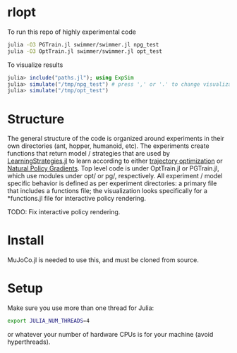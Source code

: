 # rlopt

To run this repo of highly experimental code
```bash
julia -O3 PGTrain.jl swimmer/swimmer.jl npg_test
julia -O3 OptTrain.jl swimmer/swimmer.jl opt_test
```

To visualize results
```julia
julia> include("paths.jl"); using ExpSim
julia> simulate("/tmp/npg_test") # press ',' or '.' to change visualization modes
julia> simulate("/tmp/opt_test")
```

# Structure

The general structure of the code is organized around experiments in their own directories (ant, hopper, humanoid, etc). The experiments create functions that return model / strategies that are used by [LearningStrategies.jl](https://github.com/JuliaML/LearningStrategies.jl) to learn according to either [trajectory optimization](https://arxiv.org/pdf/1707.02342.pdf) or [Natural Policy Gradients](https://papers.nips.cc/paper/2073-a-natural-policy-gradient.pdf). Top level code is under OptTrain.jl or PGTrain.jl, which use modules under opt/ or pg/, respectively. All experiment / model specific behavior is defined as per experiment directories: a primary file that includes a functions file; the visualization looks specifically for a \*functions.jl file for interactive policy rendering.

TODO:
Fix interactive policy rendering.

# Install

MuJoCo.jl is needed to use this, and must be cloned from source.

# Setup

Make sure you use more than one thread for Julia:
```bash
export JULIA_NUM_THREADS=4
```

or whatever your number of hardware CPUs is for your machine (avoid hyperthreads).

